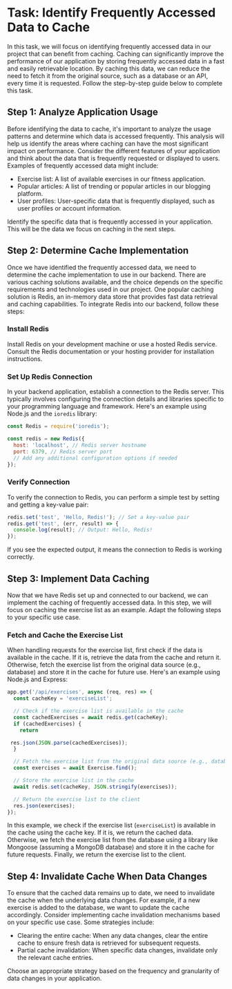 # Task: Identify Frequently Accessed Data to Cache

In this task, we will focus on identifying frequently accessed data in our project that can benefit from caching. Caching can significantly improve the performance of our application by storing frequently accessed data in a fast and easily retrievable location. By caching this data, we can reduce the need to fetch it from the original source, such as a database or an API, every time it is requested. Follow the step-by-step guide below to complete this task.

## Step 1: Analyze Application Usage

Before identifying the data to cache, it's important to analyze the usage patterns and determine which data is accessed frequently. This analysis will help us identify the areas where caching can have the most significant impact on performance. Consider the different features of your application and think about the data that is frequently requested or displayed to users. Examples of frequently accessed data might include:

- Exercise list: A list of available exercises in our fitness application.
- Popular articles: A list of trending or popular articles in our blogging platform.
- User profiles: User-specific data that is frequently displayed, such as user profiles or account information.

Identify the specific data that is frequently accessed in your application. This will be the data we focus on caching in the next steps.

## Step 2: Determine Cache Implementation

Once we have identified the frequently accessed data, we need to determine the cache implementation to use in our backend. There are various caching solutions available, and the choice depends on the specific requirements and technologies used in our project. One popular caching solution is Redis, an in-memory data store that provides fast data retrieval and caching capabilities. To integrate Redis into our backend, follow these steps:

### Install Redis

Install Redis on your development machine or use a hosted Redis service. Consult the Redis documentation or your hosting provider for installation instructions.

### Set Up Redis Connection

In your backend application, establish a connection to the Redis server. This typically involves configuring the connection details and libraries specific to your programming language and framework. Here's an example using Node.js and the `ioredis` library:

```javascript
const Redis = require('ioredis');

const redis = new Redis({
  host: 'localhost', // Redis server hostname
  port: 6379, // Redis server port
  // Add any additional configuration options if needed
});
```

### Verify Connection

To verify the connection to Redis, you can perform a simple test by setting and getting a key-value pair:

```javascript
redis.set('test', 'Hello, Redis!'); // Set a key-value pair
redis.get('test', (err, result) => {
  console.log(result); // Output: Hello, Redis!
});
```

If you see the expected output, it means the connection to Redis is working correctly.

## Step 3: Implement Data Caching

Now that we have Redis set up and connected to our backend, we can implement the caching of frequently accessed data. In this step, we will focus on caching the exercise list as an example. Adapt the following steps to your specific use case.

### Fetch and Cache the Exercise List

When handling requests for the exercise list, first check if the data is available in the cache. If it is, retrieve the data from the cache and return it. Otherwise, fetch the exercise list from the original data source (e.g., database) and store it in the cache for future use. Here's an example using Node.js and Express:

```javascript
app.get('/api/exercises', async (req, res) => {
  const cacheKey = 'exerciseList';

  // Check if the exercise list is available in the cache
  const cachedExercises = await redis.get(cacheKey);
  if (cachedExercises) {
    return

 res.json(JSON.parse(cachedExercises));
  }

  // Fetch the exercise list from the original data source (e.g., database)
  const exercises = await Exercise.find();

  // Store the exercise list in the cache
  await redis.set(cacheKey, JSON.stringify(exercises));

  // Return the exercise list to the client
  res.json(exercises);
});
```

In this example, we check if the exercise list (`exerciseList`) is available in the cache using the cache key. If it is, we return the cached data. Otherwise, we fetch the exercise list from the database using a library like Mongoose (assuming a MongoDB database) and store it in the cache for future requests. Finally, we return the exercise list to the client.

## Step 4: Invalidate Cache When Data Changes

To ensure that the cached data remains up to date, we need to invalidate the cache when the underlying data changes. For example, if a new exercise is added to the database, we want to update the cache accordingly. Consider implementing cache invalidation mechanisms based on your specific use case. Some strategies include:

- Clearing the entire cache: When any data changes, clear the entire cache to ensure fresh data is retrieved for subsequent requests.
- Partial cache invalidation: When specific data changes, invalidate only the relevant cache entries.

Choose an appropriate strategy based on the frequency and granularity of data changes in your application.

